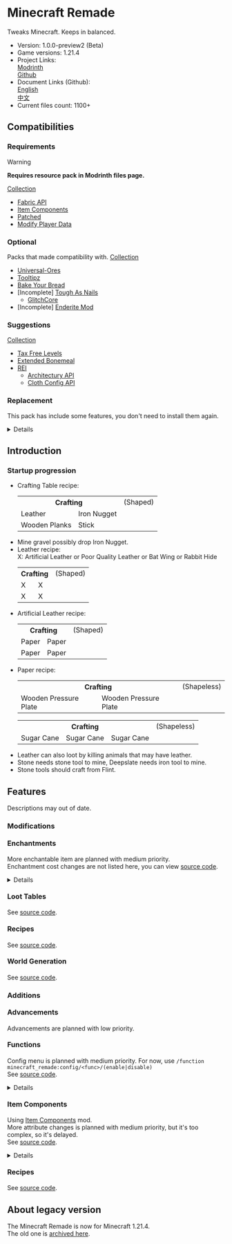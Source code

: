 # Minecraft Remade

Tweaks Minecraft. Keeps in balanced.

- Version: 1.0.0-preview2 (Beta)
- Game versions: 1.21.4
- Project Links:  
  [Modrinth](https://modrinth.com/datapack/oFkITbQM)  
  [Github](https://github.com/Minecrafthyr/minecraft_remade)
- Document Links (Github):  
  [English](https://github.com/Minecrafthyr/minecraft_remade/tree/main/Readme.md)  
  [中文](https://github.com/Minecrafthyr/minecraft_remade/tree/main/Readme/中文.md)
- Current files count: 1100+

## Compatibilities

### Requirements

> [!WARNING]  
> **Requires resource pack in Modrinth files page.**

[Collection](https://modrinth.com/collection/vv2GYBKe)

- [Fabric API](https://www.modrinth.com/mod/P7dR8mSH)
- [Item Components](https://www.modrinth.com/mod/wOl8aLro)
- [Patched](https://www.modrinth.com/mod/IBlGrJtC)
- [Modify Player Data](https://modrinth.com/mod/e706DYY5)

### Optional

Packs that made compatibility with. [Collection](https://modrinth.com/collection/OomzyzBT)

- [Universal-Ores](https://modrinth.com/mod/sUkBOCw1)
- [Tooltipz](https://modrinth.com/mod/6FNv53gc)
- [Bake Your Bread](https://modrinth.com/mod/6FNv53gc/4cgX9zXl)
- \[Incomplete\] [Tough As Nails](https://modrinth.com/mod/ge1sOdFH)
  - [GlitchCore](https://modrinth.com/mod/s3dmwKy5)
- \[Incomplete\] [Enderite Mod](https://modrinth.com/mod/6lvRWqbA)

### Suggestions

[Collection](https://modrinth.com/collection/xnfbeiAU)

- [Tax Free Levels](https://modrinth.com/mod/jCBrrLTs)
- [Extended Bonemeal](https://modrinth.com/mod/bHkCoxMs)
- [REI](https://modrinth.com/mod/nfn13YXA)
  - [Architectury API](https://modrinth.com/mod/lhGA9TYQ)
  - [Cloth Config API](https://modrinth.com/mod/9s6osm5g)

### Replacement

This pack has include some features, you don't need to install them again.

<details>

- Unlit Campfires
- Stack Up 64 (does not include damageable items)
- Edible Sugar & Seeds
- Redstones Allow Stone Materials
- Wooden Shovel Boat
- More Building Blocks Count & Less Ingredients
- Torch from Stick (Smelting or Blasting or Campfire Cooking)
- Glowstone Dust from Glow Berries or Glow Ink Sac (Smelting or Blasting)

</details>

## Introduction

### Startup progression

- Crafting Table recipe:
  <table>
    <tr> <th colspan=99>Crafting <td>(Shaped)
    <tr> <td>Leather <td>Iron Nugget
    <tr> <td>Wooden Planks <td>Stick
  </table>
- Mine gravel possibly drop Iron Nugget.
- Leather recipe:  
  X: Artificial Leather or Poor Quality Leather or Bat Wing or Rabbit Hide
  <table>
    <tr> <th colspan=99>Crafting <td>(Shaped)
    <tr> <td>X <td>X
    <tr> <td>X <td>X
  </table>
- Artificial Leather recipe:
  <table>
    <tr> <th colspan=99>Crafting <td>(Shaped)
    <tr> <td>Paper <td>Paper
    <tr> <td>Paper <td>Paper
  </table>
- Paper recipe:
  <table>
    <tr> <th colspan=99>Crafting <td>(Shapeless)
    <tr> <td>Wooden Pressure Plate <td>Wooden Pressure Plate
  </table>
  <table>
    <tr> <th colspan=99>Crafting <td>(Shapeless)
    <tr> <td>Sugar Cane <td>Sugar Cane <td>Sugar Cane
  </table>
- Leather can also loot by killing animals that may have leather.
- Stone needs stone tool to mine, Deepslate needs iron tool to mine.
- Stone tools should craft from Flint.

## Features

Descriptions may out of date.

### Modifications

#### <span style="font-size:16px;">Enchantments</span>

More enchantable item are planned with medium priority.  
Enchantment cost changes are not listed here, you can view [source code](https://github.com/Minecrafthyr/minecraft_remade/tree/main/data/minecraft/enchantment).

<details>

- All Protections max level is 5, supported items are now All equippable items.
- Breach supported items are now weapon.
- Feater Falling increase 0.5 Safe Fall Distance attribute per level.
- Flame ignite time is changed, max level is 2, supported items are now Bow and Crossbow.
- Infinity does not limited as Arrow.
- Power supported items are now Bow and Crossbow.
- Quick Charge charge time is now[0.75, 0.5, 0.25].
- Sharpness primary items are removed, now it possible enchant on all sharp weapons.
- Thorns reduce 1 durability instead of 2, supported items are now All equippable items.
- Looting support shears.
- Unbreaking max level is 5.

</details>

#### <span style="font-size:16px;">Loot Tables</span>

See [source code](https://github.com/Minecrafthyr/minecraft_remade/tree/main/data/minecraft/loot_table).

#### <span style="font-size:16px;">Recipes</span>

See [source code](https://github.com/Minecrafthyr/minecraft_remade/tree/main/data/minecraft/recipe).

#### <span style="font-size:16px;">World Generation</span>

See [source code](https://github.com/Minecrafthyr/minecraft_remade/tree/main/data/minecraft/worldgen).

### Additions

#### <span style="font-size:16px;">Advancements</span>

Advancements are planned with low priority.

#### <span style="font-size:16px;">Functions</span>

Config menu is planned with medium priority. For now, use `/function minecraft_remade:config/<func>/(enable|disable)`  
See [source code](https://github.com/Minecrafthyr/minecraft_remade/tree/main/data/minecraft_remade/function).

<details>

- Attack CD: Some damage types (Player Attack, Mob Attack, etc.) are now bypass cooldown, so here is a additional attack cd for Player and Slimes.
- Flamming Arrows: Ignited arrows set fire on blocks when land.
- Melting Snowball: Snowballs on fire after 10 ticks(0.5 second) are cleared.
- Path Speed: Living Entities on Dirt Path +10% Movement Speed.
- Spectral Arrow Glowing: Spectral Arrow Entities are now glowing.
- Elytra Slow Fall: Sneak when equipping Elytra gives you Slow Fall effect.
- Stonecutter Damage: Stonecutter damage Living Entities.
- Regeneration: Player natural regeneration is modified. Regeneration speed scaling by difficulty(seconds)
  <table>
    <tr> <th>Nutrition <th>18 <th>12 <th>6
    <tr> <th>Peaceful  <td>1  <td>2  <td>3
    <tr> <th>Easy      <td>2  <td>4  <td>6
    <tr> <th>Normal    <td>4  <td>6  <td>12
    <tr> <th>Hard      <td>8  <td>16 <td>24
  </table>
- Fast Climb: Hold jump key (default: Space) and forward/backward/left/right key(default: WASD) on climbable blocks climb up faster.
- Food Exhaustion: Food Exhaustion always increase. Jump exhaustion more.
- Safe Fall Distance: Player Safe Fall Distance attribute base is 4 instead of 3. Sneaking add 1 Safe Fall Distance again.
- Triggers:  
  `/trigger minecraft_remade.back_to_death_location`Back to death location. (Disabled by default)  
  `/trigger minecraft_remade.get_death_location`Get death location. (Disabled by default)  
  `/trigger minecraft_remade.config`Display config screen in chat. (planned)  
  `/trigger minecraft_remade.hat`Move one of mainhand items to head.  
  `/trigger minecraft_remade.hat.make`Set mainhand items equippable on head. `/trigger minecraft_remade.hat.unmake`Remove this function.  
  `/trigger minecraft_remade.random_teleport` or `/trigger minecraft_remade.rtp`Random teleport with 10000 block radius centered around point `(0,0)`. (Disabled by default)  
  `/trigger minecraft_remade.sit`Sit if not standing on air. (Disabled by default)  
  `/trigger minecraft_remade.surface`Teleport to world highest point of here. (Disabled by default)  
  `/trigger minecraft_remade.suicide`Kill yourself. (Disabled by default)

</details>

#### <span style="font-size:16px;">Item Components</span>

Using [Item Components](https://www.modrinth.com/mod/item-components) mod.  
More attribute changes is planned with medium priority, but it's too complex, so it's delayed.  
See [source code](https://github.com/Minecrafthyr/minecraft_remade/tree/main/data/minecraft_remade/item_conponents).

<details>

_(Default consume time is 1.6 second.)_  
_(As now, food nutrition and saturation isn't so balanced.)_

- More items has 64 max stack size.
- Throwable items now has 0.2 second cooldown.
- “Mace, Heavy Core, Blaze Rod, Blaze Powder, End Rod, Obsidian, Crying Obsidian, Ender Chest, Respawn Anchor, Bedrock, Reinforced Deepslate, End Portal Frame, Spawner, Trial Spawner, Vault, All Command Blocks” Items resistant fire.
- Consume Glow Berries gives you Glowing effect.
- Melon Slice Use Remainder is now Melon Seeds.
- Milk has 1 nutrition, 2 saturation.
- Paper is consumable, requires 3.2 seconds to consume, has 10 seconds cooldown, it regenerate 5 health points(Instant Health effect).
- Rotten Flesh has 2 nutrition, 2 saturation, 30 seconds of hunger effect, 20% chance for 5 seconds of poison effect.
- Wheat Seeds and Pumpkin Seeds are consumable, has 0.5 saturation.
- Sugar is consumable, it can always eat, has 2 nutrition, 0.4 saturation.
- Netherite-style items has Uncommon Rarity.
- Mace is Unbreakable,  
  <span style="color:green;">10 Attack Damage  
  0.6 Attack Speed</span>
- Max Damage of tools: Wooden = 16, Stone = 64, Iron = 384, Golden = 32, Diamond = 1536, Netherite = 2048.
- Red and Brown Mushroom requires 1.6 seconds to consume, has 1 nutrition, 1.2 saturation. Red Mushroom apply Poison effect for 10 seconds, 2 level.

</details>

#### <span style="font-size:16px;">Recipes</span>

See [source code](https://github.com/Minecrafthyr/minecraft_remade/tree/main/data/minecraft_remade/recipe).

## About legacy version

The Minecraft Remade is now for Minecraft 1.21.4.  
The old one is [archived here](https://github.com/Minecrafthyr/mcre).
